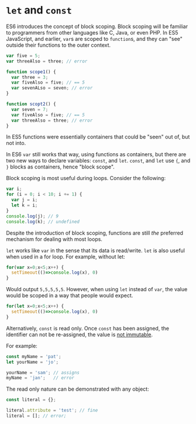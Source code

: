 # `let` and `const`

ES6 introduces the concept of block scoping.  Block scoping will be familiar to programmers from other languages like C, Java, or even PHP.  In ES5 JavaScript, and earlier, `var`s are scoped to `function`s, and they can "see" outside their functions to the outer context.

```js
var five = 5;
var threeAlso = three; // error

function scope1() {
  var three = 3;
  var fiveAlso = five; // == 5
  var sevenALso = seven; // error
}

function scopt2() {
  var seven = 7;
  var fiveAlso = five; // == 5
  var threeAlso = three; // error
}
```

In ES5 functions were essentially containers that could be "seen" out of, but not into.

In ES6 `var` still works that way, using functions as containers, but there are two new ways to declare variables: `const`, and `let`.  `const`, and `let` use `{`, and `}` blocks as containers, hence "block scope".

Block scoping is most useful during loops.  Consider the following:

```js
var i;
for (i = 0; i < 10; i += 1) {
  var j = i;
  let k = i;
}
console.log(j); // 9
console.log(k); // undefined
```

Despite the introduction of block scoping, functions are still _the_ preferred mechanism for dealing with most loops.

`let` works like `var` in the sense that its data is read/write. `let` is also useful when used in a for loop. For example, without let:

```js
for(var x=0;x<5;x++) {
  setTimeout(()=>console.log(x), 0)
}
```

Would output `5,5,5,5,5`. However, when using `let` instead of `var`, the value would be scoped in a way that people would expect.

```js
for(let x=0;x<5;x++) {
  setTimeout(()=>console.log(x), 0)
}
```


Alternatively, `const` is read only.  Once `const` has been assigned, the identifier can not be re-assigned, the value is [not immutable](https://developer.mozilla.org/en-US/docs/Web/JavaScript/Reference/Statements/const).

For example:

```js
const myName = 'pat';
let yourName = 'jo';

yourName = 'sam'; // assigns
myName = 'jan';   // error
```

The read only nature can be demonstrated with any object:

```js
const literal = {};

literal.attribute = 'test'; // fine
literal = []; // error;
```
